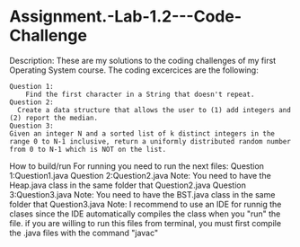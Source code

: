 # Assignment.-Lab-1.2---Code-Challenge

Description:
    These are my solutions to the coding challenges of my first Operating System course. The coding excercices are the following:
    
    Question 1:
        Find the first character in a String that doesn't repeat.
    Question 2:
      Create a data structure that allows the user to (1) add integers and (2) report the median.
    Question 3:
    Given an integer N and a sorted list of k distinct integers in the range 0 to N-1 inclusive, return a uniformly distributed random number from 0 to N-1 which is NOT on the list.
    
How to build/run
    For running you need to run the next files:
      Question 1:Question1.java
      Question 2:Question2.java
              Note: You need to have the Heap.java class in the same folder that Question2.java
      Question 3:Question3.java
              Note: You need to have the BST.java class in the same folder that Question3.java
     Note: I recommend to use an IDE for runnig the clases since the IDE automatically compiles the class when you "run" the file. if you are willing to run this files from terminal, you must first compile the .java files with the command "javac"
